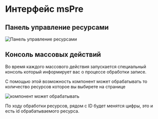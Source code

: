 # Интерфейс msPre

## Панель управление ресурсами

![Панель управление ресурсами](https://file.modx.pro/files/f/b/3/fb329fcddf01f6c37210a2ea462d6a4b.png)

## Консоль массовых действий

Во время каждого массового действия запускается специальный консоль который информирует вас о процессе обработки записе.

С помощью этой возможность компонент может обрабатывать то количество ресурсов которое вы выбирете на странице

![компонент может обрабатывать](https://file.modx.pro/files/2/c/7/2c72e09cb959a0c090a8b27752517bdf.png)

По ходу обработки ресурсов, рядом с ID будет менятся цифры, это и есть id обрабатываемого ресурса.
